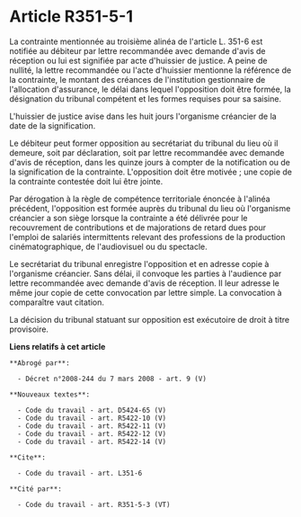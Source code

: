 # Article R351-5-1

La contrainte mentionnée au troisième alinéa de l'article L. 351-6 est notifiée au débiteur par lettre recommandée avec
demande d'avis de réception ou lui est signifiée par acte d'huissier de justice. A peine de nullité, la lettre recommandée ou
l'acte d'huissier mentionne la référence de la contrainte, le montant des créances de l'institution gestionnaire de
l'allocation d'assurance, le délai dans lequel l'opposition doit être formée, la désignation du tribunal compétent et les
formes requises pour sa saisine.

L'huissier de justice avise dans les huit jours l'organisme créancier de la date de la signification.

Le débiteur peut former opposition au secrétariat du tribunal du lieu où il demeure, soit par déclaration, soit par lettre
recommandée avec demande d'avis de réception, dans les quinze jours à compter de la notification ou de la signification de la
contrainte. L'opposition doit être motivée ; une copie de la contrainte contestée doit lui être jointe.

Par dérogation à la règle de compétence territoriale énoncée à l'alinéa précédent, l'opposition est formée auprès du tribunal
du lieu où l'organisme créancier a son siège lorsque la contrainte a été délivrée pour le recouvrement de contributions et de
majorations de retard dues pour l'emploi de salariés intermittents relevant des professions de la production
cinématographique, de l'audiovisuel ou du spectacle.

Le secrétariat du tribunal enregistre l'opposition et en adresse copie à l'organisme créancier. Sans délai, il convoque les
parties à l'audience par lettre recommandée avec demande d'avis de réception. Il leur adresse le même jour copie de cette
convocation par lettre simple. La convocation à comparaître vaut citation.

La décision du tribunal statuant sur opposition est exécutoire de droit à titre provisoire.

**Liens relatifs à cet article**

	**Abrogé par**:

	  - Décret n°2008-244 du 7 mars 2008 - art. 9 (V)

	**Nouveaux textes**:

	  - Code du travail - art. D5424-65 (V)
	  - Code du travail - art. R5422-10 (V)
	  - Code du travail - art. R5422-11 (V)
	  - Code du travail - art. R5422-12 (V)
	  - Code du travail - art. R5422-14 (V)

	**Cite**:

	  - Code du travail - art. L351-6

	**Cité par**:

	  - Code du travail - art. R351-5-3 (VT)

